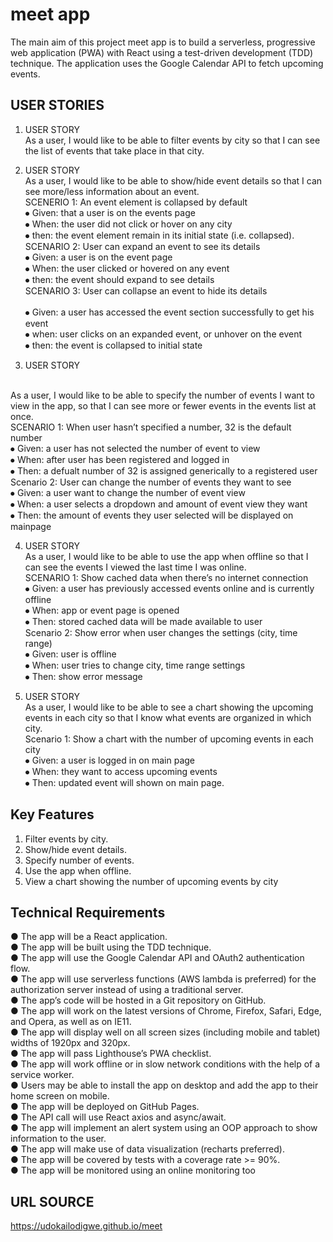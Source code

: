 # meet app

The main aim of this project meet app is to build a serverless, progressive web application (PWA) with React using a test-driven development (TDD) technique. The application uses the Google Calendar API to fetch upcoming events.

## USER STORIES
1. USER STORY </br>
As a user, I would like to be able to filter events by city so that I can see the list of events that take place in that city.

2. USER STORY </br>
As a user, I would like to be able to show/hide event details so that I can see more/less information about an event.</br>
	SCENERIO 1: An event element is collapsed by default
   </br>
⦁		Given: that a user is on the events page </br>
⦁	 	When: the user did not click or hover on any city </br>
⦁	   	 then:  the event element remain in its initial state (i.e. collapsed).</br>
	SCENARIO 2: User can expand an event to see its details </br>
⦁		Given: a user  is on the event page  </br>
⦁		When: the user clicked or hovered on any event</br>
⦁		then: the event should expand to see details</br>
	SCENARIO 3: User can collapse an event to hide its details	</br>	
⦁	Given: a user has accessed the event section successfully to get his event </br>
⦁	when: user clicks on an expanded event, or unhover on the event</br>
⦁	then: the event is collapsed to initial state</br>

3. USER STORY 
</br>
As a user, I would like to be able to specify the number of events I want to view in the app, so that I can see more or fewer events in the events list at once. </br>
SCENARIO 1: When user hasn’t specified a number, 32 is the default number	</br>
⦁	Given: a user has not selected the number of event to view</br>
⦁	When: after user has been registered and logged in</br>
⦁	Then: a defualt number of 32 is assigned generically to a registered user</br>
	Scenario 2: User can change the number of events they want to see</br>
⦁		Given: a user want to change the number of event view</br>
⦁		When: a user selects a dropdown and amount of event view they want</br>
⦁		Then: the amount of events they user selected will be displayed on mainpage</br>

4. USER STORY </br>
As a user, I would like to be able to use the app when offline so that I can see the events I viewed the last time I was online.	</br>
	SCENARIO 1: Show cached data when there’s no internet connection 
   </br>
⦁		Given: a user has previously accessed events online and is currently offline</br>
⦁		When: app or event page is opened</br>
⦁		Then: stored cached data will be made available to user</br>
	Scenario 2: Show error when user changes the settings (city, time range)</br>
⦁		Given: user is offline </br>
⦁		When: user tries to change city, time range settings</br>
⦁		Then: show error message</br>

5. USER STORY </br>
As a user, I would like to be able to see a chart showing the upcoming events in each city so that I know what events are organized in which city.</br>
Scenario 1: Show a chart with the number of upcoming events in each city</br>
⦁	Given: a user is logged in on main page</br>
⦁	When: they want to access upcoming events</br>
⦁	Then: updated event will shown on main page.	</br>

## Key Features
1. Filter events by city.
2. Show/hide event details.
3. Specify number of events.
4. Use the app when offline.
5. View a chart showing the number of upcoming events by city

## Technical Requirements
● The app will be a React application. </br>
● The app will be built using the TDD technique.</br>
● The app will use the Google Calendar API and OAuth2 authentication flow.</br>
● The app will use serverless functions (AWS lambda is preferred) for the authorization server instead of using a traditional server.</br>
● The app’s code will be hosted in a Git repository on GitHub.</br>
● The app will work on the latest versions of Chrome, Firefox, Safari, Edge, and Opera, as well as on IE11.</br>
● The app will display well on all screen sizes (including mobile and tablet) widths of 1920px and 320px.</br>
● The app will pass Lighthouse’s PWA checklist.</br>
● The app will work offline or in slow network conditions with the help of a service worker.</br>
● Users may be able to install the app on desktop and add the app to their home screen on mobile.</br>
● The app will be deployed on GitHub Pages.</br>
● The API call will use React axios and async/await.</br>
● The app will implement an alert system using an OOP approach to show information to the user.</br>
● The app will make use of data visualization (recharts preferred).</br>
● The app will be covered by tests with a coverage rate >= 90%.</br>
● The app will be monitored using an online monitoring too</br>

## URL SOURCE
 https://udokailodigwe.github.io/meet